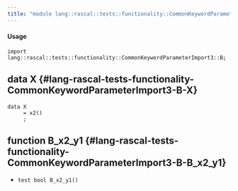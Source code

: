 ```yaml
---
title: "module lang::rascal::tests::functionality::CommonKeywordParameterImport3::B"
---
```


#### Usage

`import lang::rascal::tests::functionality::CommonKeywordParameterImport3::B;`

## data X {#lang-rascal-tests-functionality-CommonKeywordParameterImport3-B-X}

```rascal
data X  
     = x2()
     ;
```

## function B_x2_y1 {#lang-rascal-tests-functionality-CommonKeywordParameterImport3-B-B_x2_y1}

* ``test bool B_x2_y1()``

